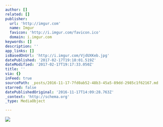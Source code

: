 ```yaml
---
author: []
related: []
publisher:
  url: 'http://imgur.com'
  name: Imgur
  favicon: 'http://i.imgur.com/favicon.ico'
  domain: i.imgur.com
keywords: []
description: ''
app_links: []
isBasedOnUrl: 'http://i.imgur.com/VjdUXKeb.jpg'
datePublished: '2017-02-17T19:18:01.519Z'
dateModified: '2017-02-17T19:17:33.050Z'
title: ''
via: {}
inFeed: true
sourcePath: _posts/2016-11-17-7fd0ab52-48b3-45a5-89dd-2985c1f62167.md
starred: false
datePublishedOriginal: '2016-11-17T14:09:28.763Z'
_context: 'http://schema.org'
_type: MediaObject

---
```

<article style=""><img src="http://imgur.com/VjdUXKeb.jpg" /></article>
